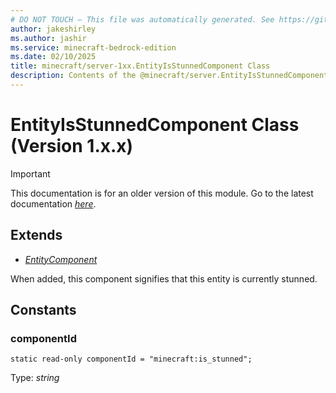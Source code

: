 ```yaml
---
# DO NOT TOUCH — This file was automatically generated. See https://github.com/mojang/minecraftapidocsgenerator to modify descriptions, examples, etc.
author: jakeshirley
ms.author: jashir
ms.service: minecraft-bedrock-edition
ms.date: 02/10/2025
title: minecraft/server-1xx.EntityIsStunnedComponent Class
description: Contents of the @minecraft/server.EntityIsStunnedComponent class (Version 1.x.x).
---
```

# EntityIsStunnedComponent Class (Version 1.x.x)

> [!IMPORTANT]
> This documentation is for an older version of this module. Go to the latest documentation [*here*](../../../scriptapi/minecraft/server/EntityIsStunnedComponent.md).

## Extends
- [*EntityComponent*](EntityComponent.md)

When added, this component signifies that this entity is currently stunned.

## Constants

### **componentId**
`static read-only componentId = "minecraft:is_stunned";`

Type: *string*
